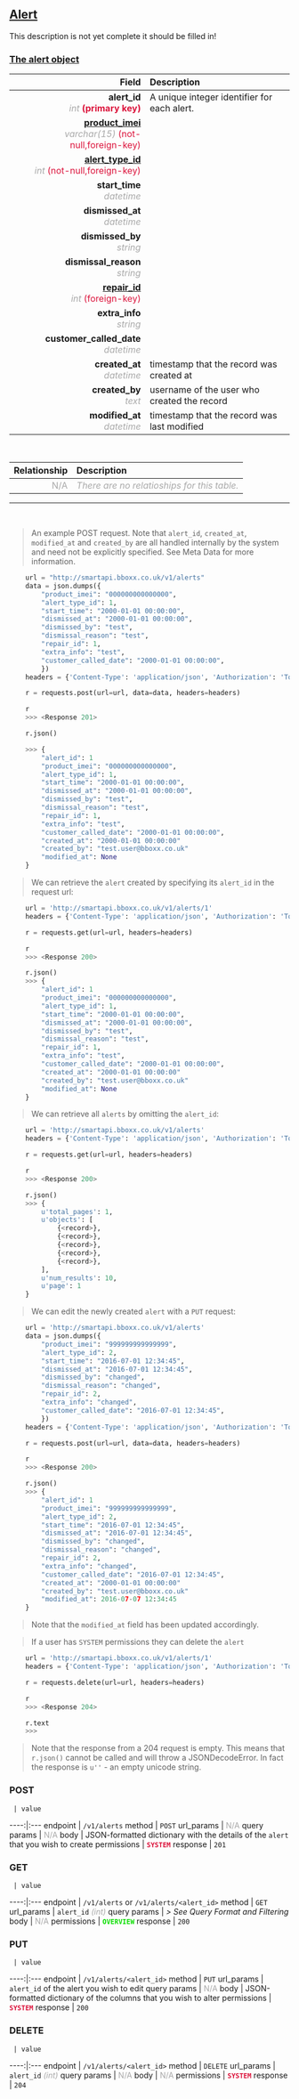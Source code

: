 ## <u>Alert</u>
This description is not yet complete it should be filled in!


### <u>The alert object</u>

Field | Description
------:|:------------
__alert_id__ <br><font color="DarkGray">_int_</font> <font color="Crimson">__(primary key)__</font> | A unique integer identifier for each alert.
__<a href="/#product">product_imei</a>__ <br><font color="DarkGray">_varchar(15)_</font> <font color="Crimson">(not-null,foreign-key)</font> | 
__<a href="/#alert-type">alert_type_id</a>__ <br><font color="DarkGray">_int_</font> <font color="Crimson">(not-null,foreign-key)</font> | 
__start_time__ <br><font color="DarkGray">_datetime_</font> <font color="Crimson"></font> | 
__dismissed_at__ <br><font color="DarkGray">_datetime_</font> <font color="Crimson"></font> | 
__dismissed_by__ <br><font color="DarkGray">_string_</font> <font color="Crimson"></font> | 
__dismissal_reason__ <br><font color="DarkGray">_string_</font> <font color="Crimson"></font> | 
__<a href="/#repair">repair_id</a>__ <br><font color="DarkGray">_int_</font> <font color="Crimson">(foreign-key)</font> | 
__extra_info__ <br><font color="DarkGray">_string_</font> <font color="Crimson"></font> | 
__customer_called_date__ <br><font color="DarkGray">_datetime_</font> <font color="Crimson"></font> | 
__created_at__  <br><font color="DarkGray">_datetime_</font> | timestamp that the record was created at
__created_by__  <br><font color="DarkGray">_text_</font>| username of the user who created the record
__modified_at__ <br><font color="DarkGray">_datetime_</font>| timestamp that the record was last modified


<br>

Relationship | Description
-------------:|:------------
<font color="DarkGray">N/A</font> | <font color="DarkGray">_There are no relatioships for this table._</font>

<hr>
<br>

> An example POST request. Note that `alert_id`, `created_at`, `modified_at` and `created_by` are all handled internally by the system and need not be explicitly specified. See Meta Data for more information.

```python
    url = "http://smartapi.bboxx.co.uk/v1/alerts"
    data = json.dumps({
		"product_imei": "000000000000000",
		"alert_type_id": 1,
		"start_time": "2000-01-01 00:00:00",
		"dismissed_at": "2000-01-01 00:00:00",
		"dismissed_by": "test",
		"dismissal_reason": "test",
		"repair_id": 1,
		"extra_info": "test",
		"customer_called_date": "2000-01-01 00:00:00",
		})
    headers = {'Content-Type': 'application/json', 'Authorization': 'Token token=' + <valid_token>}

    r = requests.post(url=url, data=data, headers=headers)

    r
    >>> <Response 201>

    r.json()

    >>> {
		"alert_id": 1
		"product_imei": "000000000000000",
		"alert_type_id": 1,
		"start_time": "2000-01-01 00:00:00",
		"dismissed_at": "2000-01-01 00:00:00",
		"dismissed_by": "test",
		"dismissal_reason": "test",
		"repair_id": 1,
		"extra_info": "test",
		"customer_called_date": "2000-01-01 00:00:00",
		"created_at": "2000-01-01 00:00:00"
		"created_by": "test.user@bboxx.co.uk"
		"modified_at": None
	}
```

> We can retrieve the `alert` created by specifying its `alert_id` in the request url:

```python
    url = 'http://smartapi.bboxx.co.uk/v1/alerts/1'
    headers = {'Content-Type': 'application/json', 'Authorization': 'Token token=' + <valid_token>}

    r = requests.get(url=url, headers=headers)

    r
    >>> <Response 200>

    r.json()
    >>> {
		"alert_id": 1
		"product_imei": "000000000000000",
		"alert_type_id": 1,
		"start_time": "2000-01-01 00:00:00",
		"dismissed_at": "2000-01-01 00:00:00",
		"dismissed_by": "test",
		"dismissal_reason": "test",
		"repair_id": 1,
		"extra_info": "test",
		"customer_called_date": "2000-01-01 00:00:00",
		"created_at": "2000-01-01 00:00:00"
		"created_by": "test.user@bboxx.co.uk"
		"modified_at": None
	}
```

> We can retrieve all `alerts` by omitting the `alert_id`:

```python
    url = 'http://smartapi.bboxx.co.uk/v1/alerts'
    headers = {'Content-Type': 'application/json', 'Authorization': 'Token token=' + <valid_token>}

    r = requests.get(url=url, headers=headers)

    r
    >>> <Response 200>

    r.json()
    >>> {
        u'total_pages': 1,
        u'objects': [
            {<record>},
            {<record>},
            {<record>},
            {<record>},
            {<record>},
        ],
        u'num_results': 10,
        u'page': 1
    }
```

> We can edit the newly created `alert` with a `PUT` request:

```python
    url = 'http://smartapi.bboxx.co.uk/v1/alerts'
    data = json.dumps({
		"product_imei": "999999999999999",
		"alert_type_id": 2,
		"start_time": "2016-07-01 12:34:45",
		"dismissed_at": "2016-07-01 12:34:45",
		"dismissed_by": "changed",
		"dismissal_reason": "changed",
		"repair_id": 2,
		"extra_info": "changed",
		"customer_called_date": "2016-07-01 12:34:45",
		})
    headers = {'Content-Type': 'application/json', 'Authorization': 'Token token=' + <valid_token>}

    r = requests.post(url=url, data=data, headers=headers)

    r
    >>> <Response 200>

    r.json()
    >>> {
		"alert_id": 1
		"product_imei": "999999999999999",
		"alert_type_id": 2,
		"start_time": "2016-07-01 12:34:45",
		"dismissed_at": "2016-07-01 12:34:45",
		"dismissed_by": "changed",
		"dismissal_reason": "changed",
		"repair_id": 2,
		"extra_info": "changed",
		"customer_called_date": "2016-07-01 12:34:45",
		"created_at": "2000-01-01 00:00:00"
		"created_by": "test.user@bboxx.co.uk"
		"modified_at": 2016-07-07 12:34:45
	}
```
> Note that the `modified_at` field has been updated accordingly.

> If a user has `SYSTEM` permissions they can delete the `alert`

```python
    url = 'http://smartapi.bboxx.co.uk/v1/alerts/1'
    headers = {'Content-Type': 'application/json', 'Authorization': 'Token token=' + <valid_token>}

    r = requests.delete(url=url, headers=headers)

    r
    >>> <Response 204>

    r.text
    >>>
```
> Note that the response from a 204 request is empty. This means that `r.json()` cannot be called and will throw a JSONDecodeError. In fact the response is `u''` - an empty unicode string.


### POST
     | value
 ----:|:---
endpoint | `/v1/alerts`
method | `POST`
url_params | <font color="DarkGray">N/A</font>
query params | <font color="DarkGray">N/A</font>
body | JSON-formatted dictionary with the details of the `alert` that you wish to create
permissions | <font color="Crimson">__`SYSTEM`__</font>
response | `201`

### GET
     | value
 ----:|:---
endpoint | `/v1/alerts` or `/v1/alerts/<alert_id>`
method | `GET`
url_params | `alert_id` <font color="DarkGray">_(int)_</font>
query params | *> See Query Format and Filtering*
body | <font color="DarkGray">N/A</font>
permissions | <font color="Jade">__`OVERVIEW`__</font>
response | `200`

### PUT
     | value
 ----:|:---
endpoint | `/v1/alerts/<alert_id>`
method | `PUT`
url_params | `alert_id` of the alert you wish to edit
query params | <font color="DarkGray">N/A</font>
body | JSON-formatted dictionary of the columns that you wish to alter
permissions | <font color="Crimson">__`SYSTEM`__</font>
response | `200`

### DELETE
     | value
 ----:|:---
endpoint | `/v1/alerts/<alert_id>`
method | `DELETE`
url_params | `alert_id` <font color="DarkGray">_(int)_</font>
query params | <font color="DarkGray">N/A</font>
body | <font color="DarkGray">N/A</font>
permissions | <font color="Crimson">__`SYSTEM`__</font>
response | `204`
    
